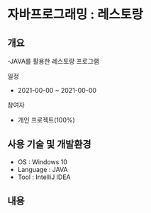 # 자바프로그래밍 : 레스토랑
## 개요
-JAVA를 활용한 레스토랑 프로그램

일정
- 2021-00-00 ~ 2021-00-00

참여자
- 개인 프로젝트(100%)

## 사용 기술 및 개발환경
- OS : Windows 10
- Language : JAVA
- Tool : IntelliJ IDEA

## 내용
